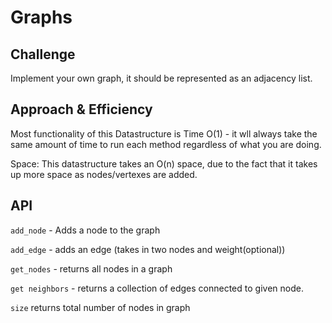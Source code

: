 # Graphs


## Challenge
Implement your own graph, it should be represented as an adjacency list.

## Approach & Efficiency

Most functionality of this Datastructure is Time O(1) - it wll always take the same amount of time to run each method regardless of what you are doing.

Space: This datastructure takes an O(n) space, due to the fact that it takes up more space as nodes/vertexes are added.

## API
`add_node` - Adds a node to the graph

`add_edge` - adds an edge (takes in two nodes and weight(optional))

`get_nodes` - returns all nodes in a graph

`get neighbors` - returns a collection of edges connected to given node.

`size`  returns total number of nodes in graph